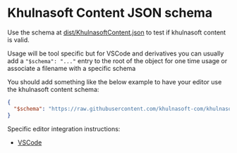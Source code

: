 # Khulnasoft Content JSON schema

Use the schema at [dist/KhulnasoftContent.json]() to test if khulnasoft content is
valid.

Usage will be tool specific but for VSCode and derivatives you can usually add
a `"$schema": "..."` entry to the root of the object for one time usage or
associate a filename with a specific schema

You should add something like the below example to have your editor use the
khulnasoft content schema:

```json
{
  "$schema": "https://raw.githubusercontent.com/khulnasoft-com/khulnasoft/main/packages/json-schema/dist/KhulnasoftContent.json"
}
```

Specific editor integration instructions:

- [VSCode](https://code.visualstudio.com/Docs/languages/json#_json-schemas-and-settings)
